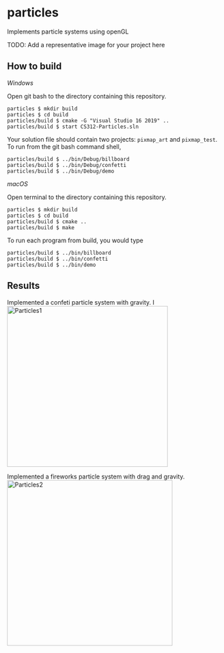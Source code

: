 # particles

Implements particle systems using openGL

TODO: Add a representative image for your project here

## How to build

*Windows*

Open git bash to the directory containing this repository.

```
particles $ mkdir build
particles $ cd build
particles/build $ cmake -G "Visual Studio 16 2019" ..
particles/build $ start CS312-Particles.sln
```

Your solution file should contain two projects: `pixmap_art` and `pixmap_test`.
To run from the git bash command shell, 

```
particles/build $ ../bin/Debug/billboard
particles/build $ ../bin/Debug/confetti
particles/build $ ../bin/Debug/demo
```

*macOS*

Open terminal to the directory containing this repository.

```
particles $ mkdir build
particles $ cd build
particles/build $ cmake ..
particles/build $ make
```

To run each program from build, you would type

```
particles/build $ ../bin/billboard
particles/build $ ../bin/confetti
particles/build $ ../bin/demo
```

## Results

Implemented a confeti particle system with gravity.
I<img width="376" alt="Particles1" src="https://user-images.githubusercontent.com/54864515/116822128-0b92d080-ab4b-11eb-943f-ff8a53331fd1.PNG">

Implemented a fireworks particle system with drag and gravity.
<img width="387" alt="Particles2" src="https://user-images.githubusercontent.com/54864515/116822129-0b92d080-ab4b-11eb-9b32-bc1dbea45dda.PNG">
